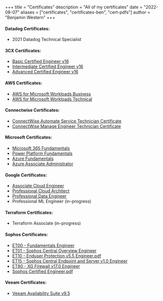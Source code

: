+++
title = "Certificates"
description = "All of my certificates"
date = "2022-08-07"
aliases = ["certificates", "certificates-ben", "cert-pdfs"]
author = "Benjamin Western"
+++
#### Datadog Certificates:
- 2021 Datadog Technical Specialist

#### 3CX Certificates:
- [Basic Certified Engineer v16](/files/3CX/3CX-Basic-Certified-Engineer-v16.pdf)
- [Intermediate Certified Engineer v16](/files/3CX/3CX-Intermediate-Certified-Engineer-v16.pdf)
- [Advanced Certified Engineer v16](/files/3CX/3CX-Advanced-Certified-Engineer-v16.pdf)

#### AWS Certificates:
- [AWS for Microsoft Workloads Business](/files/AWS/AWS-for-Microsoft-Workloads-Business.pdf)
- [AWS for Microsoft Workloads Technical](/files/AWS/AWS-for-Microsoft-Workloads-Technical.pdf)

#### Connectwise Certificates:
- [ConnectWise Automate Service Technician Certificate](/files/Connectwise/ConnectWise-Automate-Service-Technician-Certificate.pdf)
- [ConnectWise Manage Engineer Technician Certificate](/files/Connectwise/ConnectWise-Manage-Engineer-Technician-Certificate.pdf)

#### Microsoft Certificates: 
- [Microsoft 365 Fundamentals](/files/Microsoft/Microsoft-365-Fundamentals.pdf)
- [Power Platform Fundamentals](/files/Microsoft/Power-Platform-Fundamentals.pdf)
- [Azure Fundamentals](/files/Microsoft/Azure-Fundamentals.pdf)
- [Azure Associate Administrator](/files/Microsoft/Azure-Administrator-Associate.pdf)


#### Google Certificates: 
- [Associate Cloud Engineer](/files/Google/Associate-Cloud-Engineer.pdf)
- [Professional Cloud Architect](/files/Google/Professional-Cloud-Architect.pdf)
- [Professional Data Engineer](/files/Google/Professional-Data-Engineer.pdf)
- Professional ML Engineer (in-progress)

#### Terraform Certificates:
- Terraform Associate (in-progress)

#### Sophos Certificates:
- [ET00 - Fundamentals Engineer](/files/Sophos/ET00-Fundamentals-Engineer.pdf)
- [ET01 - Sophos Central Overview Engineer](/files/Sophos/ET01-Sophos-Central-Overview-Engineer.pdf)
- [ET10 - Enduser Protection v5.5 Engineer.pdf](/files/Sophos/ET10-Enduser-Protection-v5.5-Engineer.pdf)
- [ET15 - Sophos Central Endpoint and Server v1.0 Engineer](/files/Sophos/ET15-Sophos-Central-Endpoint-and-Server-v1.0-Engineer.pdf)
- [ET80 - XG Firewall v17.0 Engineer](/files/Sophos/ET80-XG-Firewall-v17.0-Engineer.pdf)
- [Sophos Certified Engineer.pdf](/files/Sophos/Sophos-Certified-Engineer-Gold.pdf)

#### Veeam Certificates:
- [Veeam Availability Suite v9.5](/files/Veeam/Veeam-Availability-Suite-v9.5.pdf)